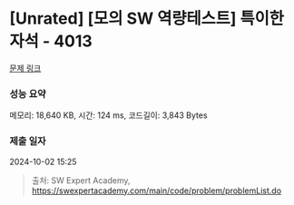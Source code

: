 # [Unrated] [모의 SW 역량테스트] 특이한 자석 - 4013 

[문제 링크](https://swexpertacademy.com/main/code/problem/problemDetail.do?contestProbId=AWIeV9sKkcoDFAVH) 

### 성능 요약

메모리: 18,640 KB, 시간: 124 ms, 코드길이: 3,843 Bytes

### 제출 일자

2024-10-02 15:25



> 출처: SW Expert Academy, https://swexpertacademy.com/main/code/problem/problemList.do